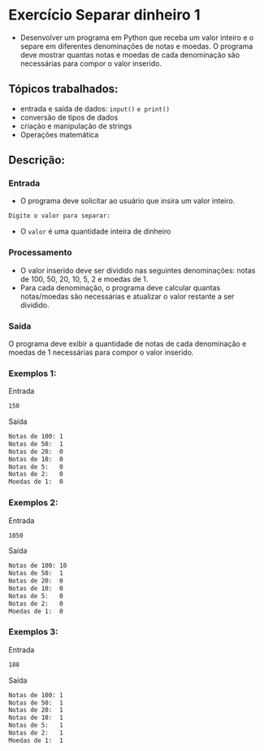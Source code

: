 # Exercício Separar dinheiro 1
- Desenvolver um programa em Python que receba um valor inteiro e o separe em diferentes denominações de notas e moedas. O programa deve mostrar quantas notas e moedas de cada denominação são necessárias para compor o valor inserido.

## Tópicos trabalhados:

- entrada e saída de dados: `input()` `e print()`
- conversão de tipos de dados
- criação e manipulação de strings
- Operações matemática

## Descrição:

### Entrada
- O programa deve solicitar ao usuário que insira um valor inteiro.
```bash
Digite o valor para separar: 
```
- O `valor` é uma quantidade inteira de dinheiro 

### Processamento
- O valor inserido deve ser dividido nas seguintes denominações: notas de 100, 50, 20, 10, 5, 2 e moedas de 1.
- Para cada denominação, o programa deve calcular quantas notas/moedas são necessárias e atualizar o valor restante a ser dividido.

### Saída
O programa deve exibir a quantidade de notas de cada denominação e moedas de 1 necessárias para compor o valor inserido.

### Exemplos 1:

Entrada
```bash
150
```

Saída
```bash
Notas de 100: 1
Notas de 50:  1
Notas de 20:  0
Notas de 10:  0
Notas de 5:   0
Notas de 2:   0
Moedas de 1:  0
```

### Exemplos 2:

Entrada
```bash
1050
```

Saída
```bash
Notas de 100: 10
Notas de 50:  1
Notas de 20:  0
Notas de 10:  0
Notas de 5:   0
Notas de 2:   0
Moedas de 1:  0
```

### Exemplos 3:

Entrada
```bash
188
```

Saída
```bash
Notas de 100: 1
Notas de 50:  1
Notas de 20:  1
Notas de 10:  1
Notas de 5:   1
Notas de 2:   1
Moedas de 1:  1
```